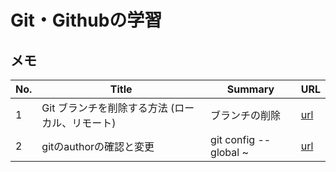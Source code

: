 # Git・Githubの学習

## メモ
|No.|Title|Summary|URL|
|---|---|---|---|
|1|Git ブランチを削除する方法 (ローカル、リモート)|ブランチの削除|[url](https://www.freecodecamp.org/japanese/news/how-to-delete-a-git-branch-both-locally-and-remotely/)|
|2|gitのauthorの確認と変更|git config --global ~|[url](https://tech.kurojica.com/archives/15745/)|
